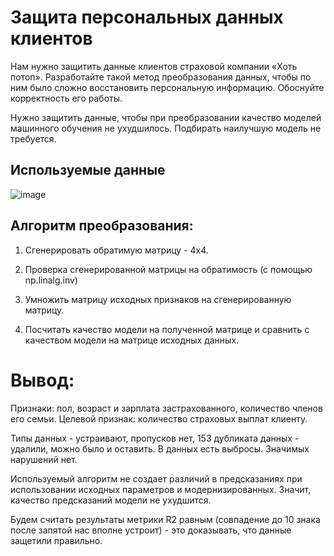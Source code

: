 # Защита персональных данных клиентов
Нам нужно защитить данные клиентов страховой компании «Хоть потоп». Разработайте такой метод преобразования данных, чтобы по ним было сложно восстановить персональную информацию. Обоснуйте корректность его работы.

Нужно защитить данные, чтобы при преобразовании качество моделей машинного обучения не ухудшилось. Подбирать наилучшую модель не требуется.

## Используемые данные

![image](https://github.com/IT-DS-Alex/Portfolio/assets/140064630/ed72bdee-152b-4e75-a0e4-a74a5ddd11ab)

## Алгоритм преобразования:

1. Cгенерировать обратимую матрицу - 4х4.

2. Проверка сгенерированной матрицы на обратимость (с помощью np.linalg.inv)

3. Умножить матрицу исходных признаков на сгенерированную матрицу.

4. Посчитать качество модели на полученной матрице и сравнить с качеством модели на матрице исходных данных.

# Вывод:

Признаки: пол, возраст и зарплата застрахованного, количество членов его семьи.
Целевой признак: количество страховых выплат клиенту.

Типы данных - устраивают, пропусков нет, 153 дубликата данных - удалили, можно было и оставить.
В данных есть выбросы. Значимых нарушений нет.

Используемый алгоритм не создает различий в предсказаниях при использовании исходных параметров и модернизированных. Значит, качество предсказаний модели не ухудшится.

Будем считать результаты метрики R2 равным (совпадение до 10 знака после запятой нас вполне устроит) - это доказывать, что данные защетили правильно.
